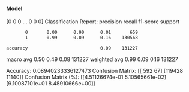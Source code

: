 #### Model
[0 0 0 ... 0 0 0]
Classification Report:
              precision    recall  f1-score   support

           0       0.00      0.90      0.01       659
           1       0.99      0.09      0.16    130568

    accuracy                           0.09    131227
   macro avg       0.50      0.49      0.08    131227
weighted avg       0.99      0.09      0.16    131227

Accuracy: 0.08940233336127473
Confusion Matrix:
[[   592     67]
 [119428  11140]]
Confusion Matrix (%):
[[4.51126674e-01 5.10565661e-02]
 [9.10087101e+01 8.48910666e+00]]
